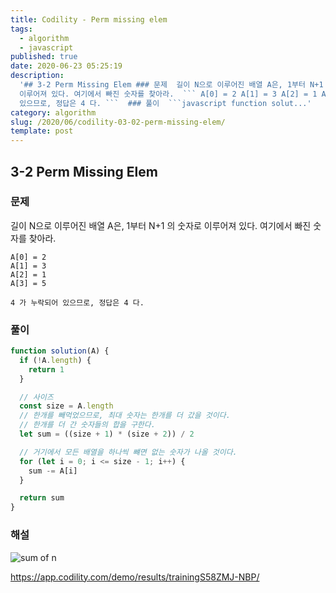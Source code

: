 ```yaml
---
title: Codility - Perm missing elem
tags:
  - algorithm
  - javascript
published: true
date: 2020-06-23 05:25:19
description:
  '## 3-2 Perm Missing Elem ### 문제  길이 N으로 이루어진 배열 A은, 1부터 N+1 의 숫자로
  이루어져 있다. 여기에서 빠진 숫자를 찾아라.  ``` A[0] = 2 A[1] = 3 A[2] = 1 A[3] = 5  4 가 누락되어
  있으므로, 정답은 4 다. ```  ### 풀이  ```javascript function solut...'
category: algorithm
slug: /2020/06/codility-03-02-perm-missing-elem/
template: post
---
```


## 3-2 Perm Missing Elem

### 문제

길이 N으로 이루어진 배열 A은, 1부터 N+1 의 숫자로 이루어져 있다. 여기에서 빠진 숫자를 찾아라.

```
A[0] = 2
A[1] = 3
A[2] = 1
A[3] = 5

4 가 누락되어 있으므로, 정답은 4 다.
```

### 풀이

```javascript
function solution(A) {
  if (!A.length) {
    return 1
  }

  // 사이즈
  const size = A.length
  // 한개를 빼먹었으므로, 최대 숫자는 한개를 더 갔을 것이다.
  // 한개를 더 간 숫자들의 합을 구한다.
  let sum = ((size + 1) * (size + 2)) / 2

  // 거기에서 모든 배열을 하나씩 뺴면 없는 숫자가 나올 것이다.
  for (let i = 0; i <= size - 1; i++) {
    sum -= A[i]
  }

  return sum
}
```

### 해설

![sum of n](https://i.stack.imgur.com/qYmeo.gif)

https://app.codility.com/demo/results/trainingS58ZMJ-NBP/
